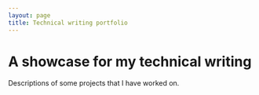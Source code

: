 ```yaml
---
layout: page
title: Technical writing portfolio
---
```


# A showcase for my technical writing

Descriptions of some projects that I have worked on.
